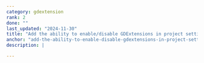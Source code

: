 ```yaml
---
category: gdextension
rank: 2
done: ""
last_updated: "2024-11-30"
title: "Add the ability to enable/disable GDExtensions in project settings"
anchor: "add-the-ability-to-enable-disable-gdextensions-in-project-settings"
description: |

---
```

